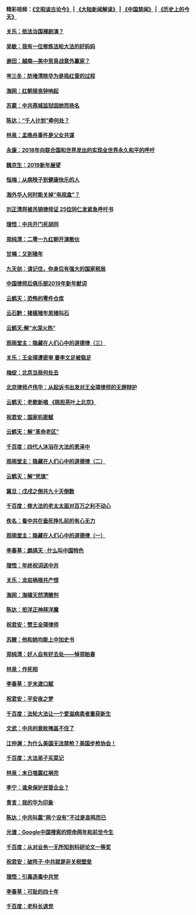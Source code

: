 #### 精彩视频：[《文昭谈古论今》](https://github.com/gfw-breaker/wenzhao/blob/master/README.md?t=01050331) | [《大陆新闻解读》](https://github.com/gfw-breaker/ntdtv-comedy/blob/master/README.md?t=01050331) | [《中国禁闻》](https://github.com/gfw-breaker/ntdtv-news/blob/master/README.md?t=01050331) | [《历史上的今天》](https://github.com/gfw-breaker/today-in-history/blob/master/README.md?t=01050331) 

#### [关乐：依法治国裸剧演？](../pages/nsc993/n10952420.md?t=01050331) 

#### [吴敏：我有一位修炼法轮大法的好妈妈](../pages/nsc993/n10952484.md?t=01050331) 

#### [谢田：越南—美中贸易战意外赢家？](../pages/nsc993/n10940351.md?t=01050331) 

#### [岑三冬：防堵清除华为是捣红营的过程](../pages/nsc993/n10952342.md?t=01050331) 

#### [海网：红朝报丧钟响起](../pages/nsc993/n10951480.md?t=01050331) 

#### [苏蒙：中共燕城监狱因她而扬名](../pages/nsc993/n10951476.md?t=01050331) 

#### [陈达：“千人计划”牵何处？](../pages/nsc993/n10951466.md?t=01050331) 

#### [林泉：孟晚舟事件是父女共谋](../pages/nsc993/n10947780.md?t=01050331) 

#### [永康：2018年向联合国和世界发出的实现全世界永久和平的呼吁](../pages/nsc993/n10947756.md?t=01050331) 

#### [魏京生：2019新年展望](../pages/nsc993/n10947691.md?t=01050331) 

#### [恒梅：从病秧子到健康快乐的人](../pages/nsc993/n10947469.md?t=01050331) 

#### [海外华人何时能关掉“电视盒”？](../pages/nsc993/n10945406.md?t=01050331) 

#### [刘正清将被吊销律师证 25位同仁发紧急呼吁书](../pages/nsc993/n10944361.md?t=01050331) 

#### [理悟：中共开门死胡同](../pages/nsc993/n10944908.md?t=01050331) 

#### [郑纯清：二零一九红朝开演散伙](../pages/nsc993/n10944905.md?t=01050331) 

#### [甘楠：又到猪年](../pages/nsc993/n10944903.md?t=01050331) 

#### [九天剑：请记住，你身后有强大的国家税局](../pages/nsc993/n10944885.md?t=01050331) 

#### [中国律师后俱乐部2019年新年献词](../pages/nsc993/n10944348.md?t=01050331) 

#### [云鹤天：恐怖的零件仓库](../pages/nsc993/n10942847.md?t=01050331) 

#### [云石黔：猪瘟猪年思猪叫石](../pages/nsc993/n10943180.md?t=01050331) 

#### [云鹤天:解“水深火热”](../pages/nsc993/n10942828.md?t=01050331) 

#### [观雨堂主：隐藏在人们心中的道德律（三）](../pages/nsc993/n10941445.md?t=01050331) 

#### [关乐：王全璋遭密审 妻李文足被稳足](../pages/nsc993/n10941420.md?t=01050331) 

#### [梅绽：北京当局何处去](../pages/nsc993/n10941407.md?t=01050331) 

#### [北京律师卢伟华：从起诉书出发对王全璋律师的无罪辩护](../pages/nsc993/n10939303.md?t=01050331) 

#### [云鹤天：老歌新唱 《挑担茶叶上北京》](../pages/nsc993/n10937870.md?t=01050331) 

#### [祝君安：国家机密赋](../pages/nsc993/n10937863.md?t=01050331) 

#### [云鹤天：解“革命老区”](../pages/nsc993/n10937858.md?t=01050331) 

#### [千百度：四代人沐浴在大法的恩泽中](../pages/nsc993/n10937630.md?t=01050331) 

#### [观雨堂主：隐藏在人们心中的道德律（二）](../pages/nsc993/n10937219.md?t=01050331) 

#### [云鹤天：解“党旗”](../pages/nsc993/n10937211.md?t=01050331) 

#### [冀旦：戊戌之倒共九十天倒数](../pages/nsc993/n10937168.md?t=01050331) 

#### [千百度：修大法的老太太面对百万之利不动心](../pages/nsc993/n10934913.md?t=01050331) 

#### [佚名：看中共在垂死挣扎前的有心无力](../pages/nsc993/n10934707.md?t=01050331) 

#### [观雨堂主：隐藏在人们心中的道德律（一）](../pages/nsc993/n10934699.md?t=01050331) 

#### [李春草：鹧鸪天 ‧ 什么叫中国特色](../pages/nsc993/n10934694.md?t=01050331) 

#### [理悟：年终祝词送中共](../pages/nsc993/n10933269.md?t=01050331) 

#### [关乐：龙岩祸根共产恨](../pages/nsc993/n10933253.md?t=01050331) 

#### [海网：海啸天然清醒剂](../pages/nsc993/n10933251.md?t=01050331) 

#### [陈达：拒洋正神拜洋魔](../pages/nsc993/n10933235.md?t=01050331) 

#### [祝君安：赞王全璋律师](../pages/nsc993/n10933273.md?t=01050331) 

#### [苏醒：他和她均能上中加史书](../pages/nsc993/n10933262.md?t=01050331) 

#### [郑纯清：好人自有好去处——悼郑贻春](../pages/nsc993/n10933256.md?t=01050331) 

#### [林泉：作死相](../pages/nsc993/n10933248.md?t=01050331) 

#### [李春草：岁末渡口赋](../pages/nsc993/n10933243.md?t=01050331) 

#### [祝君安：平安夜之梦](../pages/nsc993/n10931089.md?t=01050331) 

#### [千百度：法轮大法让一个爱滋病患者重获新生](../pages/nsc993/n10931128.md?t=01050331) 

#### [文武：中共的衰败掩盖不住了](../pages/nsc993/n10931085.md?t=01050331) 

#### [江仲渊：为什么美国无法禁枪？美国步枪协会！](../pages/nsc993/n10931078.md?t=01050331) 

#### [千百度：大法弟子买菜记](../pages/nsc993/n10929626.md?t=01050331) 

#### [林泉：末日喧嚣红祸完](../pages/nsc993/n10929158.md?t=01050331) 

#### [李宁：谁来保护民营企业？](../pages/nsc993/n10929049.md?t=01050331) 

#### [青言：我的华为印象](../pages/nsc993/n10927223.md?t=01050331) 

#### [陈达：中共叫嚣“两个没有”不过是哀鸣而已](../pages/nsc993/n10927213.md?t=01050331) 

#### [光谱：Google中国搜索的短命两年和前世今生](../pages/nsc993/n10927202.md?t=01050331) 

#### [千百度：从对业务一无所知到科研论文一等奖](../pages/nsc993/n10924400.md?t=01050331) 

#### [祝君安：破阵子‧中共就是非关税壁垒](../pages/nsc993/n10924033.md?t=01050331) 

#### [理悟：引毒造毒中共党](../pages/nsc993/n10922164.md?t=01050331) 

#### [李春草：可耻的四十年](../pages/nsc993/n10922095.md?t=01050331) 

#### [千百度：老科长退党](../pages/nsc993/n10922047.md?t=01050331) 

